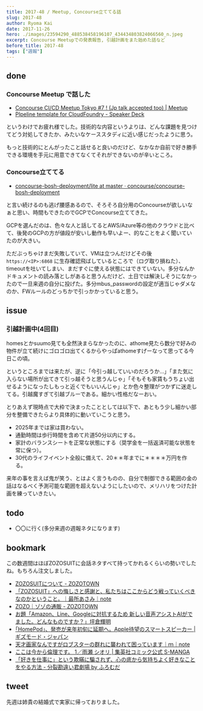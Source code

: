 ```yaml
---
title: 2017-48 / Meetup, Concourse立ててる話
slug: 2017-48
author: Ryoma Kai
date: 2017-11-26
hero: ./images/23594290_488538458196107_434434803824066560_n.jpeg
excerpt: Concourse Meetupでの発表報告, 引越計画をまた始めた話など
before_title: 2017-48
tags: ["週報"]
---
```


done
----

###  Concourse Meetup で話した

- [Concourse CI/CD Meetup Tokyo #7 ! (Jp talk accepted too) | Meetup](https://www.meetup.com/ja-JP/Concourse-CI-Tokyo-Meetup/events/244165635/)
- [PIpeline template for CloudFoundry - Speaker Deck](https://speakerdeck.com/legnoh/pipeline-template-for-cloudfoundry)

というわけでお疲れ様でした。技術的な内容というよりは、どんな課題を見つけてどう対処してきたか、みたいなケーススタディに近い感じだったように思う。

もっと技術的にとんがったこと話せると良いのだけど、なかなか自前で好き勝手できる環境を手元に用意できてなくてそれができないのが辛いところ。

###  Concourse立ててる

- [concourse-bosh-deployment/lite at master · concourse/concourse-bosh-deployment](https://github.com/concourse/concourse-bosh-deployment/tree/master/lite)

と言い続けるのも逃げ腰感あるので、そろそろ自分用のConcourseが欲しいなぁと思い、時間もできたのでGCPでConcourse立ててきた。

GCPを選んだのは、色々な人と話してるとAWS/Azure等の他のクラウドと比べて、後発のGCPの方が値段が安いし動作も早いよー、的なことをよく聞いていたのが大きい。

ただぶっちゃけまだ失敗していて、VMは立つんだけどその後 `https://<IP>:6868` に生存確認飛ばしているところで（ログ取り損ねた）、timeoutを吐いてしまい、まだすぐに使える状態にはできていない。多分なんかドキュメントの読み落としがあると思うんだけど、土日では解決しそうになかったので一旦来週の自分に投げた。多分mbus_passwordの設定が適当じゃダメなのか、FWルールのどっちかで引っかかっていると思う。

issue
----

### 引越計画中(4回目)

homesとかsuumo見ても全然決まらなかったのに、athome見たら数分で好みの物件が立て続けにゴロゴロ出てくるからやっぱathomeすげーなって思ってる今日この頃。

というところまでは来たが、逆に「今引っ越していいのだろうか...」「また気に入らない場所が出てきて引っ越そうと思うんじゃ」「そもそも家賃もうちょい出せるようになったしもっと近くでもいいんじゃ」とか色々整理がつかずに迷走してる。引越魔すぎて引越ブルーである。細かい性格だなーおい。

とりあえず現時点で大枠で決まったこととしては以下で、あともう少し細かい部分を整備できたらより具体的に動いていこうと思う。

- 2025年までは家は買わない。
- 通勤時間は歩行時間を含めて片道50分以内にする。
- 家計のバランスシートを正常な状態にする（奨学金を一括返済可能な状態を常に保つ）。
- 30代のライフイベント全般に備えて、20＊＊年までに＊＊＊＊万円を作る。

来年の事を言えば鬼が笑う、とはよく言うものの、自分で制御できる範囲の金の話はなるべく予測可能な範囲を超えないようにしたいので、メリハリをつけた計画を練っていきたい。

todo
----

- 〇〇に行く(多分来週の週報ネタになります)

bookmark
----

この数週間はほぼZOZOSUITに会話ネタすべて持ってかれるくらいの勢いでしたね。もちろん注文しました。

- [ZOZOSUITについて - ZOZOTOWN](https://zozo.jp/_help/default.html?cid=44)
- [「ZOZOSUIT」への悔しさと感謝と、私たちはここからどう戦っていくべきなのかということ。｜最所あさみ｜note](https://note.com/qzqrnl/n/n6d7a1acd0927)
- [ZOZO｜ゾゾの通販 - ZOZOTOWN](https://zozo.jp/brand/zozo/)
- [お題「Amazon、Line、Googleに対抗するため 新しい音声アシストAIがでました。どんなものですか？」坪倉輝明](https://www.slideshare.net/teruakitsubokura/amazonlinegoogle-ai)
- [｢HomePod｣、発売が来年初旬に延期へ。Apple待望のスマートスピーカー | ギズモード・ジャパン](https://www.gizmodo.jp/2017/11/107392.html)
- [天才画家なんですがロブスターの群れに襲われて困っています｜ｍ｜note](http://b.hatena.ne.jp/entry/349713922/comment/Ryo_K)
- [ここは今から倫理です。 1／雨瀬 シオリ | 集英社コミック公式 S-MANGA](https://www.s-manga.net/items/contents.html?isbn=978-4-08-890791-8#&gid=null&pid=1)
- [「好きを仕事に」という欺瞞に騙されず、心の底から気持ちよく好きなことをやる方法 - 分裂勘違い君劇場 by ふろむだ](https://www.furomuda.com/entry/20171114/p1)

tweet
----

先週は姉貴の結婚式で実家に帰っておりました。

<Tweet tweetLink="https://twitter.com/legnoh/status/931844951100473345" align="center" />

<Instagram instagramId="BbmBQgTABQz" />

